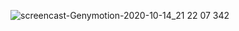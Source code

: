 ![screencast-Genymotion-2020-10-14_21 22 07 342](https://user-images.githubusercontent.com/67810399/96092011-90c5d900-0eca-11eb-8536-cecf4842a6bb.gif)
